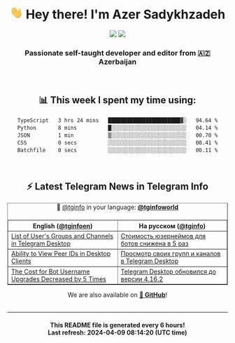 <div align="center">
	<div>
		<h1>
      <img src="./assets/hi.gif" width="30px"> Hey there! I'm Azer Sadykhzadeh
    </h1>
    <img height="18" src="https://komarev.com/ghpvc/?username=sadykhzadeh&label=Views&color=2081c1&style=flat-square" />
		<a href="https://wakatime.com/Azer"> <img height="18" src="https://wakatime.com/badge/user/f80ae27a-c328-426f-a381-bc84136e2dd6.svg" /> </a>
    <h3>
      Passionate self-taught developer and editor from 🇦🇿 Azerbaijan
    </h3>
  </div>
  <br>

<h2>📊 This week I spent my time using:</h2>

<!--START_SECTION:waka-->

```txt
TypeScript   3 hrs 24 mins   ███████████████████████▓░   94.64 %
Python       8 mins          █░░░░░░░░░░░░░░░░░░░░░░░░   04.14 %
JSON         1 min           ▒░░░░░░░░░░░░░░░░░░░░░░░░   00.70 %
CSS          0 secs          ░░░░░░░░░░░░░░░░░░░░░░░░░   00.41 %
Batchfile    0 secs          ░░░░░░░░░░░░░░░░░░░░░░░░░   00.11 %
```

<!--END_SECTION:waka-->

<br>

<h2>⚡️ Latest Telegram News in Telegram Info</h2>
  <table border>
		<tr>
			<th width="50%">English (<a href="https://t.me/tginfoen">@tginfoen</a>)</th>
			<th>На русском (<a href="https://t.me/tginfo">@tginfo</a>)</th>
		</tr>
		<caption>🚩 <a href="https://t.me/tginfo">@tginfo</a> in your language: <a href="https://t.me/tginfoworld"><b>@tginfoworld</b></a><caption/>
  <tr><td><a href="https://t.me/tginfoen/1889">List of User's Groups and Channels in Telegram Desktop</a></td>
    <td><a href="https://t.me/tginfo/3984">Стоимость юзернеймов для ботов снижена в 5 раз</a></td></tr><tr><td><a href="https://t.me/tginfoen/1888">Ability to View Peer IDs in Desktop Clients</a></td>
    <td><a href="https://t.me/tginfo/3983">Просмотр своих групп и каналов в Telegram Desktop</a></td></tr><tr><td><a href="https://t.me/tginfoen/1887">The Cost for Bot Username Upgrades Decreased by 5 Times</a></td>
    <td><a href="https://t.me/tginfo/3982">Telegram Desktop обновился до версии 4.16.2 </a></td></tr>
</table>
We are also available on <a href="https://github.com/tginfo"><b>🐙 GitHub</b></a>!
</div>

<br>
<hr>
<h4 align="center">This README file is generated <b>every 6 hours</b>!</br>Last refresh: <b>2024-04-09 08:14:20 (UTC time)</b></h4>
